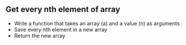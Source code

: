 ## Get every nth element of array

* Write a function that takes an array (a) and a value (n) as arguments
* Save every nth element in a new array
* Return the new array